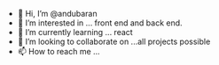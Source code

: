 - 👋 Hi, I’m @andubaran
- 👀 I’m interested in ... front end and back end.
- 🌱 I’m currently learning ... react
- 💞️ I’m looking to collaborate on ...all projects possible
- 📫 How to reach me ...

<!---
andubaran/andubaran is a ✨ special ✨ repository because its `README.md` (this file) appears on your GitHub profile.
You can click the Preview link to take a look at your changes.
--->
